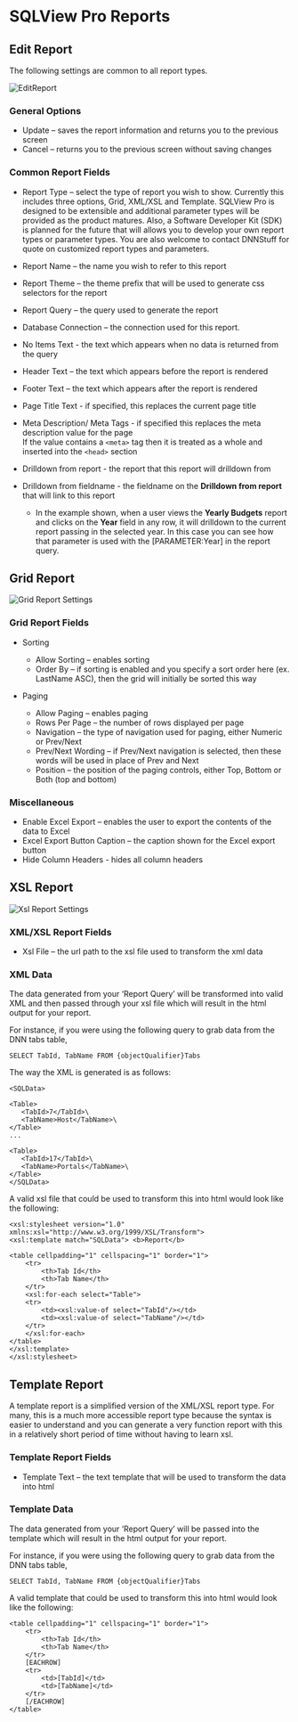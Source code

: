 # SQLView Pro Reports 

## Edit Report

The following settings are common to all report types. 

![EditReport](images\EditReport.png)

### General Options

-   Update – saves the report information and returns you to the
    previous screen
-   Cancel – returns you to the previous screen without saving changes

### Common Report Fields

-   Report Type – select the type of report you wish to show. Currently
    this includes three options, Grid, XML/XSL and Template. SQLView Pro
    is designed to be extensible and additional parameter types will be
    provided as the product matures. Also, a Software Developer Kit
    (SDK) is planned for the future that will allows you to develop your
    own report types or parameter types. You are also welcome to contact
    DNNStuff for quote on customized report types and parameters.

-   Report Name – the name you wish to refer to this report

-   Report Theme – the theme prefix that will be used to generate css
    selectors for the report

-   Report Query – the query used to generate the report

-   Database Connection – the connection used for this report.

-   No Items Text - the text which appears when no data is returned from
    the query

-   Header Text – the text which appears before the report is rendered

-   Footer Text – the text which appears after the report is rendered

-	Page Title Text - if specified, this replaces the current page title

-	Meta Description/ Meta Tags - if specified this replaces the meta description value for the page  
	If the value contains a `<meta>` tag then it is treated as a whole and inserted into the `<head>` section

-   Drilldown from report - the report that this report will drilldown
    from

-   Drilldown from fieldname - the fieldname on the **Drilldown from
    report** that will link to this report
    -   In the example shown, when a user views the **Yearly Budgets**
        report and clicks on the **Year** field in any row, it will
        drilldown to the current report passing in the selected year. In
        this case you can see how that parameter is used with the
        [PARAMETER:Year] in the report query.



## Grid Report

![Grid Report Settings](images\EditReport_GridSettings.png)

### Grid Report Fields

-   Sorting
    -   Allow Sorting – enables sorting
    -   Order By – if sorting is enabled and you specify a sort order
        here (ex. LastName ASC), then the grid will initially be sorted
        this way

-   Paging
    -   Allow Paging – enables paging
    -   Rows Per Page – the number of rows displayed per page
    -   Navigation – the type of navigation used for paging, either
        Numeric or Prev/Next
    -   Prev/Next Wording – if Prev/Next navigation is selected, then
        these words will be used in place of Prev and Next
    -   Position – the position of the paging controls, either Top,
        Bottom or Both (top and bottom)

### Miscellaneous

-   Enable Excel Export – enables the user to export the contents of the
    data to Excel
-   Excel Export Button Caption – the caption shown for the Excel export
    button
-   Hide Column Headers - hides all column headers

## XSL Report

![Xsl Report Settings](images\EditReport_XSLSettings.png)

### XML/XSL Report Fields

-   Xsl File – the url path to the xsl file used to transform the xml
    data

### XML Data

The data generated from your ‘Report Query’ will be transformed into
valid XML and then passed through your xsl file which will result in the
html output for your report.

For instance, if you were using the following query to grab data from
the DNN tabs table,

```SELECT TabId, TabName FROM {objectQualifier}Tabs```

The way the XML is generated is as follows:

	<SQLData>

	<Table>
	   <TabId>7</TabId>\
	   <TabName>Host</TabName>\
	</Table>
	...

	<Table>
	   <TabId>17</TabId>\
	   <TabName>Portals</TabName>\
	</Table>
	</SQLData>

A valid xsl file that could be used to transform this into html would
look like the following:

	<xsl:stylesheet version="1.0" xmlns:xsl="http://www.w3.org/1999/XSL/Transform">
	<xsl:template match="SQLData"> <b>Report</b>

	<table cellpadding="1" cellspacing="1" border="1">
		<tr>
			<th>Tab Id</th>
			<th>Tab Name</th>
		</tr>
		<xsl:for-each select="Table">
		<tr>
			<td><xsl:value-of select="TabId"/></td>
			<td><xsl:value-of select="TabName"/></td>
		</tr>
		</xsl:for-each>
	</table>
	</xsl:template>
	</xsl:stylesheet>

## Template Report

A template report is a simplified version of the XML/XSL report type.
For many, this is a much more accessible report type because the syntax
is easier to understand and you can generate a very function report with
this in a relatively short period of time without having to learn xsl.

### Template Report Fields

-   Template Text – the text template that will be used to transform the
    data into html

### Template Data

The data generated from your ‘Report Query’ will be passed into the
template which will result in the html output for your report.

For instance, if you were using the following query to grab data from
the DNN tabs table,

```SELECT TabId, TabName FROM {objectQualifier}Tabs```

A valid template that could be used to transform this into html would
look like the following:

	<table cellpadding="1" cellspacing="1" border="1">
		<tr>
			<th>Tab Id</th>
			<th>Tab Name</th>
		</tr>
		[EACHROW]
		<tr>
			<td>[TabId]</td>
			<td>[TabName]</td>
		</tr>
		[/EACHROW]
	</table>

